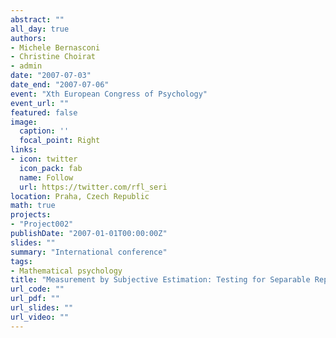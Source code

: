 ```yaml
---
abstract: ""
all_day: true
authors:
- Michele Bernasconi
- Christine Choirat
- admin
date: "2007-07-03"
date_end: "2007-07-06"
event: "Xth European Congress of Psychology"
event_url: ""
featured: false
image:
  caption: ''
  focal_point: Right
links:
- icon: twitter
  icon_pack: fab
  name: Follow
  url: https://twitter.com/rfl_seri
location: Praha, Czech Republic
math: true
projects:
- "Project002"
publishDate: "2007-01-01T00:00:00Z"
slides: ""
summary: "International conference"
tags:
- Mathematical psychology
title: "Measurement by Subjective Estimation: Testing for Separable Representations"
url_code: ""
url_pdf: ""
url_slides: ""
url_video: ""
---
```

